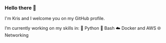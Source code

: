 ### Hello there 👋

I'm Kris and I welcome you on my GitHub profile.

I’m currently working on my skills in:
🐍 Python 
🐧 Bash 
☁️ Docker and AWS 
🌐 Networking
